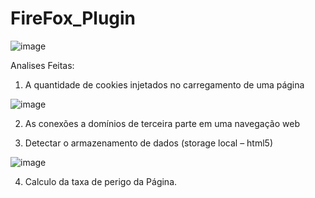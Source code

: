 # FireFox_Plugin

![image](https://user-images.githubusercontent.com/55805333/205163305-83032b18-1cf3-4de9-903d-c7e9d3359415.png)




Analises Feitas:

1. A quantidade de cookies injetados no carregamento de uma página

![image](https://user-images.githubusercontent.com/55805333/205163593-bfba0282-cdc5-4131-9033-a8bfbe7218cf.png)

2. As conexões a domínios de terceira parte em uma navegação web


3. Detectar o armazenamento de dados (storage local – html5) 

![image](https://user-images.githubusercontent.com/55805333/205163491-691f6eb2-1e0d-45f5-bc9c-480272669aa1.png)


4. Calculo da taxa de perigo da Página.

